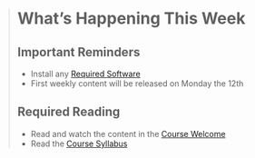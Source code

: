 > # What’s Happening This Week
> ## Important Reminders
> * Install any [Required Software](dgl204-2022fa/required-software.md)
> * First weekly content will be released on Monday the 12th
>
> ## Required Reading
> * Read and watch the content in the [Course Welcome](dgl204-2022fa/course-welcome.md)
> * Read the [Course Syllabus](https://mycourses.nic.bc.ca/d2l/le/lessons/11972/topics/361422)
>
